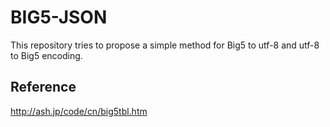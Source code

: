 # BIG5-JSON
This repository tries to propose a simple method for Big5 to utf-8 and utf-8 to Big5 encoding.

## Reference
http://ash.jp/code/cn/big5tbl.htm
